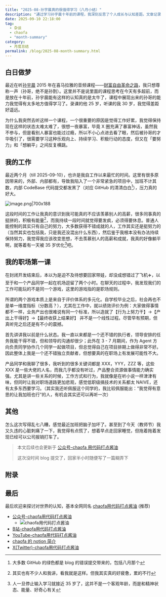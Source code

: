 ```yaml
---
title: "2025-08-孙宇晨真的很值得学习（八月小结）"
description: "通过学习孙宇晨十年前的课程，我深刻反思了个人成长与认知差距。文章记录了我在高强度工作压力下，于“努力奋斗”与“渴望躺平”之间的挣扎，以及一次与同事的谈话后，对职场规则和未来职业道路产生的全新思考与迷茫。"
date: 2025-09-10 22:18:00
tag:
  - 杂谈
  - chaofa
  - "month-summary"
category:
  - 月度总结
permalink: /blog/2025-08-month-summary.html
---
```


## 白日做梦

最近在听[孙宇晨](https://zh.wikipedia.org/zh-cn/%E5%AD%99%E5%AE%87%E6%99%A8) 2015 年在喜马拉雅的音频课程——[财富自由革命之路](https://www.youtube.com/playlist?list=PLw3aceSTE5_VezUm4WNm6Xf_aPrWP7Fbj)，我只想尊称一声（孙哥，绝不是孙割）。这里并不是说里面的课程思考在今天有多超前，而是放在十年前，孙宇晨能有这样的认知真的是太牛了，课程中展现出来的孙哥的能力我觉得有太多地方值得学习了。录课的他 25 岁，听课的我 30 岁，我觉得差距好遥远。

为什么我突然去听这样一个课程，一个很重要的原因是觉得工作好累，我觉得保持现在这样的状态太难太难了，很想一夜暴富，毕竟 X 圈充满了暴富神话，虽然我不参与，但是看别人暴富也能过过瘾，所以不小心点进去看了眼，然后被孙哥的才华吸引了，很需要学习这种乐观向上、持续学习、积极行动的态度，但又在「要努力」和「想躺平」之间反复横跳。

## 我的工作

最近两个月（till 2025-09-10），也许是我自工作以来最忙的时间。这里有很多原因带来的，外部、内部都有，导致我陷入了一个非常紧急的项目中，加班不计其数，内部 CodeBase 代码提交都发黑了（对应 GitHub 的清清白白[^1]），压力真的好大。

![image.png|700x188](https://cfcdn.yuanchaofa.com/blog/2025/20250910235326.png)

这段时间的工作让我真的意识到我可能真的不应该羡慕别人的高薪，很多同事真的挺拼的，积极有能量[^2]，而我持续一段时间就觉得要发疯，必须得要休息。普通人能控制的其实只有自己的努力，大多数获得不错成就的人，工作其实还是挺努力的（当然其实也包括我，只是我还没混出什么东西），然后鉴于我根本没有办法持续保持努力，我觉得我应该改变思想，不去羡慕别人的高薪和成就，我真的好像躺平啊，就等着有一天被 35 岁优化[^3]吧。

## 我的职场第一课

在封闭开发结束后，本以为是迫不及待想要回家带娃，却没成想错过了飞机✈️，以至于和一个产品同学一起在机场逗留了两个小时。在聊天的过程中，我发现我们的工作可能玩的不是同一个游戏，这里的游戏指的是职场规则。

所谓的两个游戏本质上是来自于评价体系的多元化。自学校毕业之后，社会再也不是单一维度指标（分数高？），尤其在工作中，就以绩效评价为例：大家做得事情都不一样，业务产出也很难说有同一个标准，所以造就了【行为上努力干】->【产出上干得好】->【最终收获上结果好】 并不是一个线性过程。尽管早有预期，但真听完之后还是有不小的震撼。

首先讲讲我以前是什么状态。我一直以来都是一个还不错的执行者，领导安排的任务我能干得不错，但和领导的沟通却很少；此外在 3 - 7 月期间，作为 Agent 方向负责同学协作几个同学一起做项目，但总觉得自己在项目排期上做得非常不好。因此整体上我是一个还不错独立贡献者，但想要真的在职场上有发展可能性不大。

产品同学和我聊了很多，我听到的很多关键词都是 XXX，YYY，ZZZ 等，这些 XXX 是一些大佬的人名，而我几乎都没有听过，产品整合资源做事情能力确实强。尤其是讲一些关系的时候，工作方式和行为，我就像是在听小说一样津津有味，但同时让我对职场道路更加悲观，感觉低职级搞技术的关系都太 NAIVE，还有太多东西要学习。（其实我还听佩服这个同学的，我比较佩服能出：“我觉得有意思的让我加班也行”的人，有机会其实还可以再听一次）

## 其他

怎么这次写得乱七八糟，感觉最近加班把脑子加坏了。甚至到了今天（教师节）我又久违的心脏刺痛了一下，我觉得有点慌了，想着早点走回家睡觉，但拖着拖着发现已经可以公司报销打车了。


> 本文后续也会更新于 [公众号-chaofa 用代码打点酱油](https://mp.weixin.qq.com/s/JAc2EiobA36ewbYguPJMWA)
> 
> 这次没时间 blog 提交了，回家半小时随便写了一篇糊弄下


## 附录

[^1]: 大多数 GitHub 的绿色都是 blog 的错误提交带来的，包括八月那个

[^2]: 其实也有不少人和我讲，看我就是这样。但我其实真的好疲惫，累的不行

[^3]: 人一旦停止输入学习就接近 35 岁了，这并不是一个客观年龄，而是和精神状态、能量、好奇心有关


## 最后

最后欢迎来探讨对世界的认知，基本全网同名 [chaofa用代码打点酱油](https://yuanchaofa.com/) (推荐)
- [公众号-chaofa用代码打点酱油](https://yuanchaofa.com/llms-zero-to-hero/chaofa-wechat-official-account.png)
	- ![chaofa用代码打点酱油](https://yuanchaofa.com/llms-zero-to-hero/chaofa-wechat-official-account.png)
- [B站-chaofa用代码打点酱油](https://space.bilibili.com/12420432)
- [YouTube-chaofa用代码打点酱油](https://www.youtube.com/@bbruceyuan)
- [chaofa 的 notion 简介](https://chaofa.notion.site/11a569b3ecce49b2826d679f5e2fdb54)
- [X(Twitter)-chaofa用代码打点酱油](https://x.com/bbruceyuan)